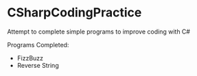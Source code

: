 # CSharpCodingPractice

Attempt to complete simple programs to improve coding with C#

Programs Completed:
- FizzBuzz
- Reverse String
